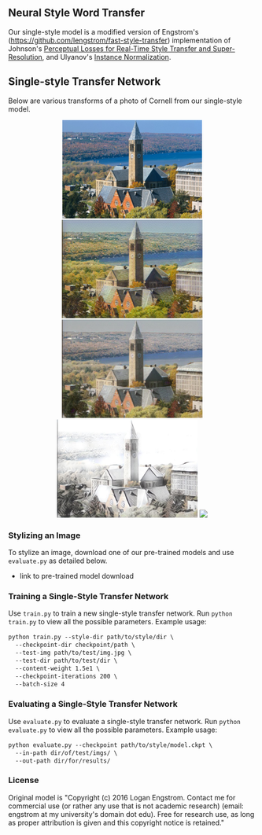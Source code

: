 ## Neural Style Word Transfer 

Our single-style model is a modified version of Engstrom's (https://github.com/lengstrom/fast-style-transfer) implementation of Johnson's [Perceptual Losses for Real-Time Style Transfer and Super-Resolution](http://cs.stanford.edu/people/jcjohns/eccv16/), and Ulyanov's [Instance Normalization](https://arxiv.org/abs/1607.08022). 



## Single-style Transfer Network
Below are various transforms of a photo of Cornell from our single-style model.

<div align='center'>
<img src = 'Examples/Content/cornell.jpg' height="200px">
</div>
     
<div align = 'center'>
<img src = 'Examples/Results/Single-style/cornell-brightMonet.jpg' height = '200px'>
<img src = 'Examples/Results/Single-style/cornell-dullMonet.jpg' height = '200px'>

<br>
<img src = 'Examples/Results/Single-style/cornell-sketch.jpg' height = '200px'>
<img src = 'Examples/Results/Single-style/cornell.jpg' height = '200px'>

</div>

### Stylizing an Image
To stylize an image, download one of our pre-trained models and use `evaluate.py` as detailed below.
* link to pre-trained model download


### Training a Single-Style Transfer Network
Use `train.py` to train a new single-style transfer network. Run `python train.py` to view all the possible parameters. 
Example usage:

    python train.py --style-dir path/to/style/dir \
      --checkpoint-dir checkpoint/path \
      --test-img path/to/test/img.jpg \
      --test-dir path/to/test/dir \
      --content-weight 1.5e1 \
      --checkpoint-iterations 200 \
      --batch-size 4


### Evaluating a Single-Style Transfer Network
Use `evaluate.py` to evaluate a single-style transfer network. Run `python evaluate.py` to view all the possible parameters. 
Example usage:

    python evaluate.py --checkpoint path/to/style/model.ckpt \
      --in-path dir/of/test/imgs/ \
      --out-path dir/for/results/




### License
Original model is "Copyright (c) 2016 Logan Engstrom. Contact me for commercial use (or rather any use that is not academic research) (email: engstrom at my university's domain dot edu). Free for research use, as long as proper attribution is given and this copyright notice is retained."



